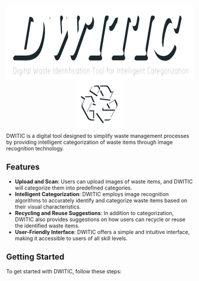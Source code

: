 <div style="overflow: auto;">
    <img src="/Image/dwitic.png" alt="DWITIC" width="600" height="200" style="display: block; margin: 0 auto;">
    <img src="/Image/logo.png" alt="DWITIC Logo" width="130" height="130" style="display: block; margin: 0 auto;">
</div>


DWITIC is a digital tool designed to simplify waste management processes by providing intelligent categorization of waste items through image recognition technology.

## Features
- **Upload and Scan**: Users can upload images of waste items, and DWITIC will categorize them into predefined categories.
- **Intelligent Categorization**: DWITIC employs image recognition algorithms to accurately identify and categorize waste items based on their visual characteristics.
- **Recycling and Reuse Suggestions**: In addition to categorization, DWITIC also provides suggestions on how users can recycle or reuse the identified waste items.
- **User-Friendly Interface**: DWITIC offers a simple and intuitive interface, making it accessible to users of all skill levels.

## Getting Started
To get started with DWITIC, follow these steps:

